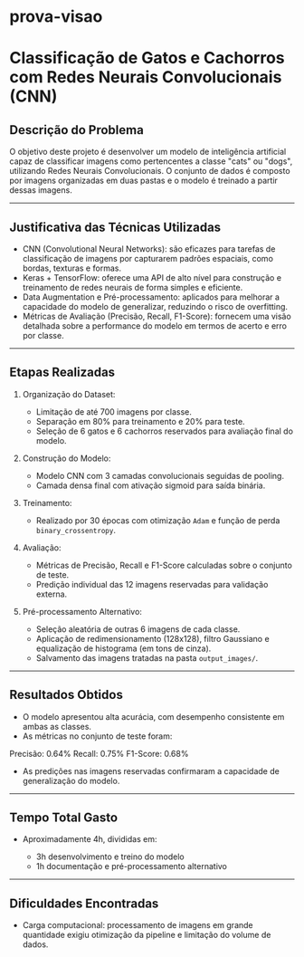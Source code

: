 # prova-visao

# Classificação de Gatos e Cachorros com Redes Neurais Convolucionais (CNN)

## Descrição do Problema

O objetivo deste projeto é desenvolver um modelo de inteligência artificial capaz de classificar imagens como pertencentes a classe "cats" ou "dogs", utilizando Redes Neurais Convolucionais. O conjunto de dados é composto por imagens organizadas em duas pastas e o modelo é treinado a partir dessas imagens.

---

## Justificativa das Técnicas Utilizadas

* CNN (Convolutional Neural Networks): são eficazes para tarefas de classificação de imagens por capturarem padrões espaciais, como bordas, texturas e formas.
* Keras + TensorFlow: oferece uma API de alto nível para construção e treinamento de redes neurais de forma simples e eficiente.
* Data Augmentation e Pré-processamento: aplicados para melhorar a capacidade do modelo de generalizar, reduzindo o risco de overfitting.
* Métricas de Avaliação (Precisão, Recall, F1-Score): fornecem uma visão detalhada sobre a performance do modelo em termos de acerto e erro por classe.

---

## Etapas Realizadas

1. Organização do Dataset:

   * Limitação de até 700 imagens por classe.
   * Separação em 80% para treinamento e 20% para teste.
   * Seleção de 6 gatos e 6 cachorros reservados para avaliação final do modelo.

2. Construção do Modelo:

   * Modelo CNN com 3 camadas convolucionais seguidas de pooling. 
   * Camada densa final com ativação sigmoid para saída binária.

3. Treinamento:

   * Realizado por 30 épocas com otimização `Adam` e função de perda `binary_crossentropy`.

4. Avaliação:

   * Métricas de Precisão, Recall e F1-Score calculadas sobre o conjunto de teste.
   * Predição individual das 12 imagens reservadas para validação externa.

5. Pré-processamento Alternativo:

   * Seleção aleatória de outras 6 imagens de cada classe.
   * Aplicação de redimensionamento (128x128), filtro Gaussiano e equalização de histograma (em tons de cinza).
   * Salvamento das imagens tratadas na pasta `output_images/`.

---

## Resultados Obtidos

* O modelo apresentou alta acurácia, com desempenho consistente em ambas as classes.
* As métricas no conjunto de teste foram:

Precisão: 0.64%
Recall:   0.75%
F1-Score: 0.68%

* As predições nas imagens reservadas confirmaram a capacidade de generalização do modelo.

---

## Tempo Total Gasto

* Aproximadamente  4h, divididas em:

  * 3h desenvolvimento e treino do modelo
  * 1h documentação e pré-processamento alternativo

---

## Dificuldades Encontradas

* Carga computacional: processamento de imagens em grande quantidade exigiu otimização da pipeline e limitação do volume de dados.